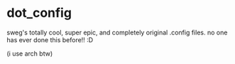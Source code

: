 # dot_config
sweg's totally cool, super epic, and completely original .config files. no one has ever done this before!! :D

(i use arch btw)

